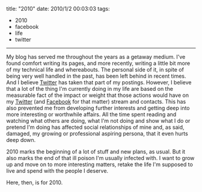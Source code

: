 title: "2010"
date: 2010/1/2 00:03:03
tags:
- 2010
- facebook
- life
- twitter
---
My blog has served me throughout the years as a getaway medium. I've found comfort writing its pages, and more recently, writing a little bit more of my technical life and whereabouts. The personal side of it, in spite of being very well handled in the past, has been left behind in recent times. And I believe [Twitter](http://twitter.com) has taken that part of my postings. However, I believe that a lot of the thing I'm currently doing in my life are based on the measurable fact of the impact or weight that those actions would have on my [Twitter](http://twitter.com/habanerd) (and [Facebook](http://facebook.com/damog) for that matter) stream and contacts. This has also prevented me from developing further interests and getting deep into more interesting or worthwhile affairs. All the time spent reading and watching what others are doing, what I'm not doing and show what I do or pretend I'm doing has affected social relationships of mine and, as said, damaged, my growing or professional aspiring persona, that it even hurts deep down.

2010 marks the beginning of a lot of stuff and new plans, as usual. But it also marks the end of that ill poison I'm usually infected with. I want to grow up and move on to more interesting matters, retake the life I'm supposed to live and spend with the people I deserve.

Here, then, is for 2010.
